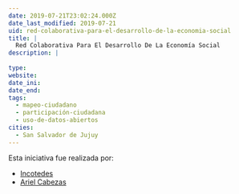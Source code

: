 ```yaml
---
date: 2019-07-21T23:02:24.000Z
date_last_modified: 2019-07-21
uid: red-colaborativa-para-el-desarrollo-de-la-economia-social
title: |
  Red Colaborativa Para El Desarrollo De La Economía Social
description: |
  
type: 
website: 
date_ini: 
date_end: 
tags:
  - mapeo-ciudadano
  - participación-ciudadana
  - uso-de-datos-abiertos
cities: 
  - San Salvador de Jujuy
---
```


Esta iniciativa fue realizada por:

- [Incotedes](/organizaciones/incotedes)
- [Ariel Cabezas](/organizaciones/ariel-cabezas)
